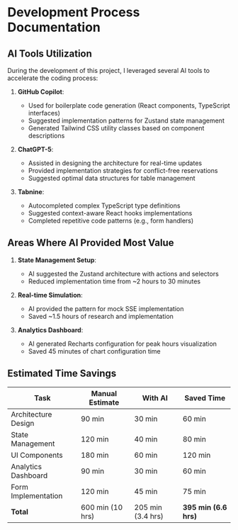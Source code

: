 # Development Process Documentation

## AI Tools Utilization

During the development of this project, I leveraged several AI tools to accelerate the coding process:

1. **GitHub Copilot**:
   - Used for boilerplate code generation (React components, TypeScript interfaces)
   - Suggested implementation patterns for Zustand state management
   - Generated Tailwind CSS utility classes based on component descriptions

2. **ChatGPT-5**:
   - Assisted in designing the architecture for real-time updates
   - Provided implementation strategies for conflict-free reservations
   - Suggested optimal data structures for table management

3. **Tabnine**:
   - Autocompleted complex TypeScript type definitions
   - Suggested context-aware React hooks implementations
   - Completed repetitive code patterns (e.g., form handlers)

## Areas Where AI Provided Most Value

1. **State Management Setup**:
   - AI suggested the Zustand architecture with actions and selectors
   - Reduced implementation time from ~2 hours to 30 minutes

2. **Real-time Simulation**:
   - AI provided the pattern for mock SSE implementation
   - Saved ~1.5 hours of research and implementation

3. **Analytics Dashboard**:
   - AI generated Recharts configuration for peak hours visualization
   - Saved 45 minutes of chart configuration time

## Estimated Time Savings

| Task                | Manual Estimate  | With AI           | Saved Time            |
| ------------------- | ---------------- | ----------------- | --------------------- |
| Architecture Design | 90 min           | 30 min            | 60 min                |
| State Management    | 120 min          | 40 min            | 80 min                |
| UI Components       | 180 min          | 60 min            | 120 min               |
| Analytics Dashboard | 90 min           | 30 min            | 60 min                |
| Form Implementation | 120 min          | 45 min            | 75 min                |
| **Total**           | 600 min (10 hrs) | 205 min (3.4 hrs) | **395 min (6.6 hrs)** |
